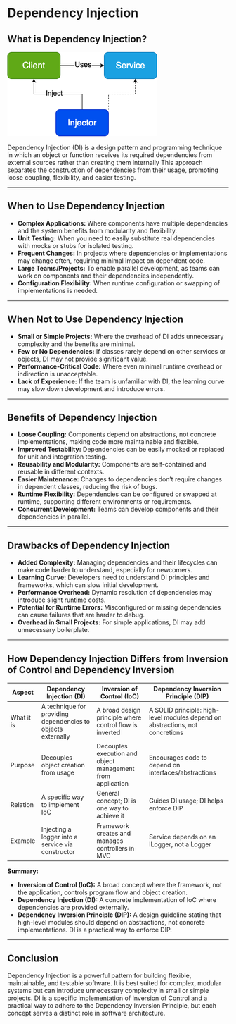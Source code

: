 # Dependency Injection

## **What is Dependency Injection?**

![Alt text](../images/di.png)

Dependency Injection (DI) is a design pattern and programming technique in which an object or function receives its required dependencies from external sources rather than creating them internally This approach separates the construction of dependencies from their usage, promoting loose coupling, flexibility, and easier testing.

---

## **When to Use Dependency Injection**

- **Complex Applications:** Where components have multiple dependencies and the system benefits from modularity and flexibility.
- **Unit Testing:** When you need to easily substitute real dependencies with mocks or stubs for isolated testing.
- **Frequent Changes:** In projects where dependencies or implementations may change often, requiring minimal impact on dependent code.
- **Large Teams/Projects:** To enable parallel development, as teams can work on components and their dependencies independently.
- **Configuration Flexibility:** When runtime configuration or swapping of implementations is needed.

---

## **When Not to Use Dependency Injection**

- **Small or Simple Projects:** Where the overhead of DI adds unnecessary complexity and the benefits are minimal.
- **Few or No Dependencies:** If classes rarely depend on other services or objects, DI may not provide significant value.
- **Performance-Critical Code:** Where even minimal runtime overhead or indirection is unacceptable.
- **Lack of Experience:** If the team is unfamiliar with DI, the learning curve may slow down development and introduce errors.

---

## **Benefits of Dependency Injection**

- **Loose Coupling:** Components depend on abstractions, not concrete implementations, making code more maintainable and flexible.
- **Improved Testability:** Dependencies can be easily mocked or replaced for unit and integration testing.
- **Reusability and Modularity:** Components are self-contained and reusable in different contexts.
- **Easier Maintenance:** Changes to dependencies don’t require changes in dependent classes, reducing the risk of bugs.
- **Runtime Flexibility:** Dependencies can be configured or swapped at runtime, supporting different environments or requirements.
- **Concurrent Development:** Teams can develop components and their dependencies in parallel.

---

## **Drawbacks of Dependency Injection**

- **Added Complexity:** Managing dependencies and their lifecycles can make code harder to understand, especially for newcomers.
- **Learning Curve:** Developers need to understand DI principles and frameworks, which can slow initial development.
- **Performance Overhead:** Dynamic resolution of dependencies may introduce slight runtime costs.
- **Potential for Runtime Errors:** Misconfigured or missing dependencies can cause failures that are harder to debug.
- **Overhead in Small Projects:** For simple applications, DI may add unnecessary boilerplate.

---

## **How Dependency Injection Differs from Inversion of Control and Dependency Inversion**

| Aspect     | Dependency Injection (DI)                                    | Inversion of Control (IoC)                                 | Dependency Inversion Principle (DIP)                                          |
| ---------- | ------------------------------------------------------------ | ---------------------------------------------------------- | ----------------------------------------------------------------------------- |
| What it is | A technique for providing dependencies to objects externally | A broad design principle where control flow is inverted    | A SOLID principle: high-level modules depend on abstractions, not concretions |
| Purpose    | Decouples object creation from usage                         | Decouples execution and object management from application | Encourages code to depend on interfaces/abstractions                          |
| Relation   | A specific way to implement IoC                              | General concept; DI is one way to achieve it               | Guides DI usage; DI helps enforce DIP                                         |
| Example    | Injecting a logger into a service via constructor            | Framework creates and manages controllers in MVC           | Service depends on an ILogger, not a Logger                                   |

**Summary:**

- **Inversion of Control (IoC):** A broad concept where the framework, not the application, controls program flow and object creation.
- **Dependency Injection (DI):** A concrete implementation of IoC where dependencies are provided externally.
- **Dependency Inversion Principle (DIP):** A design guideline stating that high-level modules should depend on abstractions, not concrete implementations. DI is a practical way to enforce DIP.

---

## **Conclusion**

Dependency Injection is a powerful pattern for building flexible, maintainable, and testable software. It is best suited for complex, modular systems but can introduce unnecessary complexity in small or simple projects. DI is a specific implementation of Inversion of Control and a practical way to adhere to the Dependency Inversion Principle, but each concept serves a distinct role in software architecture.
